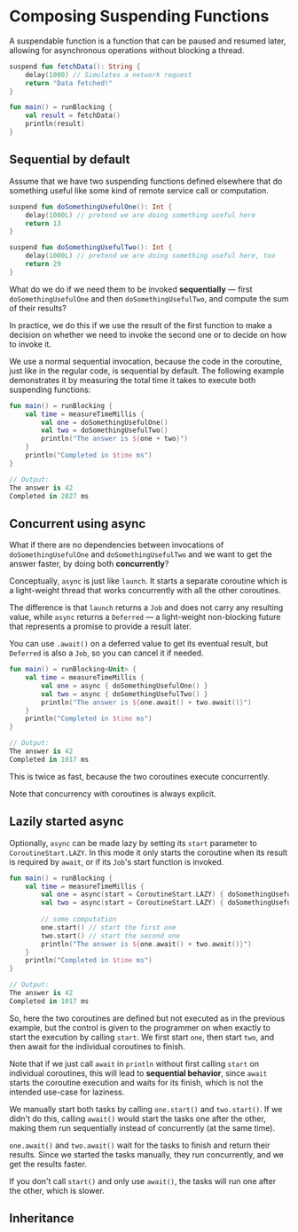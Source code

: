 # Composing Suspending Functions

A suspendable function is a function that can be paused and resumed later, allowing for asynchronous operations without blocking a thread.

```Kotlin
suspend fun fetchData(): String {
    delay(1000) // Simulates a network request
    return "Data fetched!"
}

fun main() = runBlocking {
    val result = fetchData()
    println(result)
}
```

## Sequential by default

Assume that we have two suspending functions defined elsewhere that do something useful like some kind of remote service call or computation. 

```Kotlin
suspend fun doSomethingUsefulOne(): Int {
    delay(1000L) // pretend we are doing something useful here
    return 13
}

suspend fun doSomethingUsefulTwo(): Int {
    delay(1000L) // pretend we are doing something useful here, too
    return 29
}
```

What do we do if we need them to be invoked **sequentially** — first `doSomethingUsefulOne` and then `doSomethingUsefulTwo`, and compute the sum of their results?

In practice, we do this if we use the result of the first function to make a decision on whether we need to invoke the second one or to decide on how to invoke it.

We use a normal sequential invocation, because the code in the coroutine, just like in the regular code, is sequential by default. The following example demonstrates it by measuring the total time it takes to execute both suspending functions:

```Kotlin
fun main() = runBlocking {
    val time = measureTimeMillis {
        val one = doSomethingUsefulOne()
        val two = doSomethingUsefulTwo()
        println("The answer is ${one + two}")
    }
    println("Completed in $time ms")    
}

// Output:
The answer is 42
Completed in 2027 ms
```

## Concurrent using async

What if there are no dependencies between invocations of `doSomethingUsefulOne` and `doSomethingUsefulTwo` and we want to get the answer faster, by doing both **concurrently**?

Conceptually, `async` is just like `launch`. It starts a separate coroutine which is a light-weight thread that works concurrently with all the other coroutines. 

The difference is that `launch` returns a `Job` and does not carry any resulting value, while `async` returns a `Deferred` — a light-weight non-blocking future that represents a promise to provide a result later. 

You can use `.await()` on a deferred value to get its eventual result, but `Deferred` is also a `Job`, so you can cancel it if needed.

```Kotlin
fun main() = runBlocking<Unit> {
    val time = measureTimeMillis {
        val one = async { doSomethingUsefulOne() }
        val two = async { doSomethingUsefulTwo() }
        println("The answer is ${one.await() + two.await()}")
    }
    println("Completed in $time ms")    
}

// Output:
The answer is 42
Completed in 1017 ms
```

This is twice as fast, because the two coroutines execute concurrently.

<note>
Note that concurrency with coroutines is always explicit.
</note>

## Lazily started async

Optionally, `async` can be made lazy by setting its `start` parameter to `CoroutineStart.LAZY`. In this mode it only starts the coroutine when its result is required by `await`, or if its `Job`'s start function is invoked.

```Kotlin
fun main() = runBlocking {
    val time = measureTimeMillis {
        val one = async(start = CoroutineStart.LAZY) { doSomethingUsefulOne() }
        val two = async(start = CoroutineStart.LAZY) { doSomethingUsefulTwo() }
        
        // some computation
        one.start() // start the first one
        two.start() // start the second one
        println("The answer is ${one.await() + two.await()}")
    }
    println("Completed in $time ms")    
}

// Output:
The answer is 42
Completed in 1017 ms
```

So, here the two coroutines are defined but not executed as in the previous example, but the control is given to the programmer on when exactly to start the execution by calling `start`. We first start `one`, then start `two`, and then await for the individual coroutines to finish.

Note that if we just call `await` in `println` without first calling `start` on individual coroutines, this will lead to **sequential behavior**, since `await` starts the coroutine execution and waits for its finish, which is not the intended use-case for laziness.

We manually start both tasks by calling `one.start()` and `two.start()`. If we didn't do this, calling `await()` would start the tasks one after the other, making them run sequentially instead of concurrently (at the same time).

`one.await()` and `two.await()` wait for the tasks to finish and return their results. Since we started the tasks manually, they run concurrently, and we get the results faster.

If you don't call `start()` and only use `await()`, the tasks will run one after the other, which is slower.

## Inheritance



























